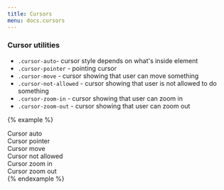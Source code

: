 ```yaml
---
title: Cursors
menu: docs.cursors
---
```


### Cursor utilities 

- `.cursor-auto`- cursor style depends on what's inside element
- `.cursor-pointer` - pointing cursor
- `.cursor-move` - cursor showing that user can move something
- `.cursor-not-allowed` - cursor showing that user is not allowed to do something
- `.cursor-zoom-in` - cursor showing that user can zoom in
- `.cursor-zoom-out` - cursor showing that user can zoom out

{% example %}
<div class="row text-center">
  <div class="col-4 mb-3">
    <div class="cursor-auto bg-light py-3">Cursor auto</div>
  </div>
  <div class="col-4 mb-3">
    <div class="cursor-pointer bg-light py-3">Cursor pointer</div>
  </div>
  <div class="col-4 mb-3">
    <div class="cursor-move bg-light py-3">Cursor move</div>
  </div>
  <div class="col-4">
    <div class="cursor-not-allowed bg-light py-3">Cursor not allowed</div>
  </div>
  <div class="col-4">
    <div class="cursor-zoom-in bg-light py-3">Cursor zoom in</div>
  </div>
  <div class="col-4">
    <div class="cursor-zoom-out bg-light py-3">Cursor zoom out</div>
  </div>
</div>
{% endexample %}
